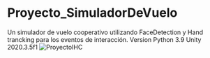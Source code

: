 # Proyecto_SimuladorDeVuelo

Un simulador de vuelo cooperativo utilizando FaceDetection y Hand trancking para los eventos de interacción.
Version Python 3.9
Unity 2020.3.5f1
![ProyectoIHC](https://user-images.githubusercontent.com/59102011/147028143-44583917-b61c-4c0e-8c47-3439acbbc648.png)
